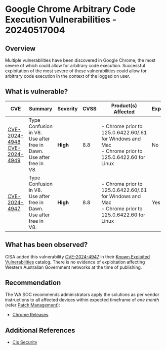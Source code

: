 # Google Chrome Arbitrary Code Execution Vulnerabilities - 20240517004

## Overview

Multiple vulnerabilities have been discovered in Google Chrome, the most severe of which could allow for arbitrary code execution. Successful exploitation of the most severe of these vulnerabilities could allow for arbitrary code execution in the context of the logged on user.

## What is vulnerable?

| CVE                                                                                                                                  | Summary                                                                        | Severity | CVSS | Product(s) Affected                                                                                     | Exploited | Dated        |
| ------------------------------------------------------------------------------------------------------------------------------------ | ------------------------------------------------------------------------------ | -------- | ---- | ------------------------------------------------------------------------------------------------------- | --------- | ------------ |
| [CVE-2024-4948](https://nvd.nist.gov/vuln/detail/CVE-2024-4948) <br/>[CVE-2024-4949](https://nvd.nist.gov/vuln/detail/CVE-2024-4949) | Type Confusion in V8.<br/> Use after free in Dawn. <br/> Use after free in V8. | **High** | 8.8  | - Chrome prior to 125.0.6422.60/.61 for Windows and Mac <br/> - Chrome prior to 125.0.6422.60 for Linux | No        | 15 May, 2024 |
| [CVE-2024-4947](https://nvd.nist.gov/vuln/detail/CVE-2024-4947)                                                                      | Type Confusion in V8.<br/> Use after free in Dawn. <br/> Use after free in V8. | **High** | 8.8  | - Chrome prior to 125.0.6422.60/.61 for Windows and Mac <br/> - Chrome prior to 125.0.6422.60 for Linux | Yes       | 20 May, 2024 |

## What has been observed?

CISA added this vulnerability [CVE-2024-4947](https://nvd.nist.gov/vuln/detail/CVE-2024-4947) in their [Known Exploited Vulnerabilities](https://www.cisa.gov/known-exploited-vulnerabilities-catalog) catalog. There is no evidence of exploitation affecting Western Australian Government networks at the time of publishing.


## Recommendation

The WA SOC recommends administrators apply the solutions as per vendor instructions to all affected devices within expected timeframe of *one month* (refer [Patch Management](../guidelines/patch-management.md)):

- [Chrome Releases](https://chromereleases.googleblog.com/2024/05/stable-channel-update-for-desktop_15.html)

## Additional References

- [Cis Security](https://www.cisecurity.org/advisory/multiple-vulnerabilities-in-google-chrome-could-allow-for-arbitrary-code-execution_2024-058)
